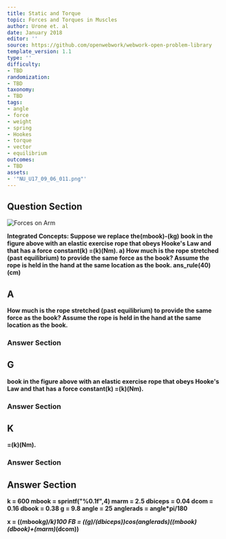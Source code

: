 ```yaml
---
title: Static and Torque
topic: Forces and Torques in Muscles
author: Urone et. al
date: January 2018
editor: ''
source: https://github.com/openwebwork/webwork-open-problem-library
template_version: 1.1
type: ''
difficulty:
- TBD
randomization:
- TBD
taxonomy:
- TBD
tags:
- angle
- force
- weight
- spring
- Hookes
- torque
- vector
- equilibrium
outcomes:
- TBD
assets:
- '"NU_U17_09_06_011.png"'
---
```


## Question Section 

![Forces on Arm]("NU_U17_09_06_011.png")

<b>
Integrated Concepts: Suppose we replace the(mbook)-(kg) book in the figure above with an elastic exercise rope that obeys Hooke's Law and that has a force constant(k) =(k)(Nm).
a) How much is the rope stretched (past equilibrium) to provide the same force as the book? Assume the rope is held in the hand at the same location as the book. 
ans_rule(40)(cm)

## A
How much is the rope stretched (past equilibrium) to provide the same force as the book? Assume the rope is held in the hand at the same location as the book. 
### Answer Section
## G
book in the figure above with an elastic exercise rope that obeys Hooke's Law and that has a force constant(k) =(k)(Nm).
### Answer Section
## K
=(k)(Nm).
### Answer Section


## Answer Section

k = 600
mbook = sprintf("%0.1f",4)
marm = 2.5
dbiceps = 0.04
dcom = 0.16
dbook = 0.38
g = 9.8
angle = 25
anglerads = angle*pi/180

x = ((mbook*g)/k)*100
FB = ((g)/(dbiceps))*cos(anglerads)*((mbook)*(dbook)+(marm)*(dcom))